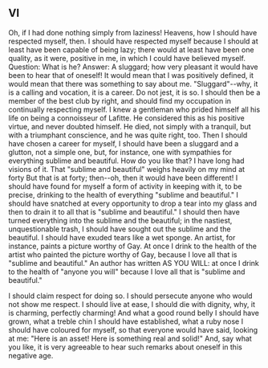 ## VI

Oh, if I had done nothing simply from laziness!  Heavens, how I should
have respected myself, then.  I should have respected myself because I
should at least have been capable of being lazy; there would at least
have been one quality, as it were, positive in me, in which I could
have believed myself.  Question:  What is he?  Answer:  A sluggard; how
very pleasant it would have been to hear that of oneself!  It would
mean that I was positively defined, it would mean that there was
something to say about me. "Sluggard"--why, it is a calling and
vocation, it is a career.  Do not jest, it is so.  I should then be a
member of the best club by right, and should find my occupation in
continually respecting myself.  I knew a gentleman who prided himself
all his life on being a connoisseur of Lafitte.  He considered this as
his positive virtue, and never doubted himself.  He died, not simply
with a tranquil, but with a triumphant conscience, and he was quite
right, too.  Then I should have chosen a career for myself, I should
have been a sluggard and a glutton, not a simple one, but, for
instance, one with sympathies for everything sublime and beautiful.
How do you like that?  I have long had visions of it.  That "sublime
and beautiful" weighs heavily on my mind at forty But that is at forty;
then--oh, then it would have been different!  I should have found for
myself a form of activity in keeping with it, to be precise, drinking
to the health of everything "sublime and beautiful."  I should have
snatched at every opportunity to drop a tear into my glass and then to
drain it to all that is "sublime and beautiful."  I should then have
turned everything into the sublime and the beautiful; in the nastiest,
unquestionable trash, I should have sought out the sublime and the
beautiful.  I should have exuded tears like a wet sponge.  An artist,
for instance, paints a picture worthy of Gay.  At once I drink to the
health of the artist who painted the picture worthy of Gay, because I
love all that is "sublime and beautiful."  An author has written AS YOU
WILL: at once I drink to the health of "anyone you will" because I love
all that is "sublime and beautiful."

I should claim respect for doing so.  I should persecute anyone who
would not show me respect.  I should live at ease, I should die with
dignity, why, it is charming, perfectly charming!  And what a good
round belly I should have grown, what a treble chin I should have
established, what a ruby nose I should have coloured for myself, so
that everyone would have said, looking at me: "Here is an asset!  Here
is something real and solid!"  And, say what you like, it is very
agreeable to hear such remarks about oneself in this negative age.



